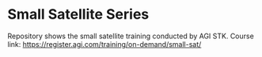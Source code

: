 # Small Satellite Series
Repository shows the small satellite training conducted by AGI STK. Course link: https://register.agi.com/training/on-demand/small-sat/

